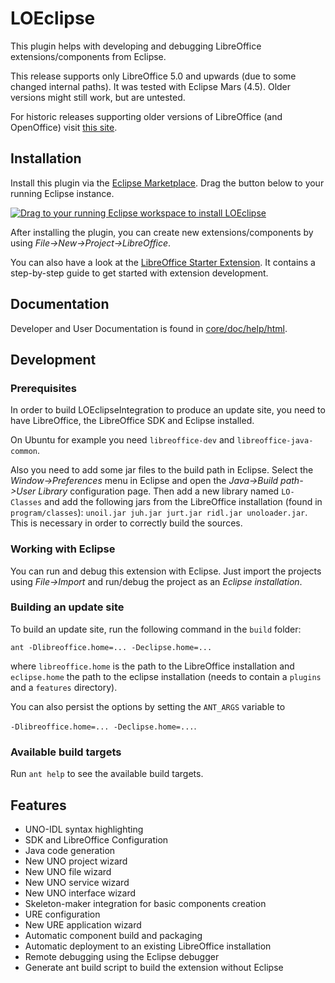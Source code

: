 # LOEclipse

This plugin helps with developing and debugging LibreOffice extensions/components from Eclipse.

This release supports only LibreOffice 5.0 and upwards (due to some changed internal paths).
It was tested with Eclipse Mars (4.5). Older versions might still work, but are untested.

For historic releases supporting older versions of LibreOffice (and OpenOffice) visit [this site](http://bosdonnat.fr/pages/libreoffice-eclipse.html).

## Installation

Install this plugin via the [Eclipse Marketplace](https://marketplace.eclipse.org/content/loeclipse). Drag the button below to your running Eclipse instance.

<a href="http://marketplace.eclipse.org/marketplace-client-intro?mpc_install=2881446" class="drag" title="Drag to your running Eclipse workspace to install LOEclipse"><img class="img-responsive" src="https://marketplace.eclipse.org/sites/all/themes/solstice/public/images/marketplace/btn-install.png" alt="Drag to your running Eclipse workspace to install LOEclipse" /></a>

After installing the plugin, you can create new extensions/components by using *File->New->Project->LibreOffice*.

You can also have a look at the [LibreOffice Starter Extension](https://github.com/smehrbrodt/libreoffice-starter-extension). It contains a step-by-step guide to get started with extension development.

## Documentation

Developer and User Documentation is found in [core/doc/help/html](https://github.com/LibreOffice/loeclipse/tree/master/core/doc/help/html).

## Development

### Prerequisites
In order to build LOEclipseIntegration to produce an update site, you need to have LibreOffice, the LibreOffice SDK and Eclipse installed.

On Ubuntu for example you need `libreoffice-dev` and `libreoffice-java-common`.

Also you need to add some jar files to the build path in Eclipse. Select the *Window->Preferences* menu in Eclipse and open the *Java->Build path->User Library* configuration page. Then add a new library named `LO-Classes` and add the following jars from the LibreOffice installation (found in `program/classes`): `unoil.jar juh.jar jurt.jar ridl.jar unoloader.jar`. This is necessary in order to correctly build the sources.

### Working with Eclipse
You can run and debug this extension with Eclipse. Just import the projects using *File->Import* and run/debug the project as an *Eclipse installation*.

### Building an update site
To build an update site, run the following command in the `build` folder:

`ant -Dlibreoffice.home=... -Declipse.home=...`

where `libreoffice.home` is the path to the LibreOffice installation and `eclipse.home` the path to the eclipse installation (needs to contain a `plugins` and a `features` directory).

You can also persist the options by setting the `ANT_ARGS` variable to

`-Dlibreoffice.home=... -Declipse.home=...`.

### Available build targets
Run `ant help` to see the available build targets.

## Features
* UNO-IDL syntax highlighting
* SDK and LibreOffice Configuration
* Java code generation
* New UNO project wizard
* New UNO file wizard
* New UNO service wizard
* New UNO interface wizard
* Skeleton-maker integration for basic components creation
* URE configuration
* New URE application wizard
* Automatic component build and packaging
* Automatic deployment to an existing LibreOffice installation
* Remote debugging using the Eclipse debugger
* Generate ant build script to build the extension without Eclipse
